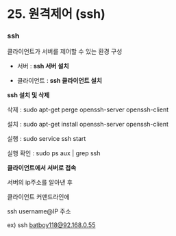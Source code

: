 # 25. 원격제어 (ssh)

### ssh

클라이언트가 서버를 제어할 수 있는 환경 구성

- 서버 : **ssh 서버 설치**

- 클라이언트 : **ssh 클라이언트 설치**



**ssh 설치 및 삭제**

삭제 : sudo apt-get perge openssh-server openssh-client

설치 :  sudo apt-get install openssh-server openssh-client

실행 : sudo service ssh start

실행 확인 : sudo ps aux | grep ssh



**클라이언트에서 서버로 접속**

서버의 ip주소를 알아낸 후

클라이언트 커맨드라인에

ssh username@IP 주소

ex) ssh batboy118@92.168.0.55

